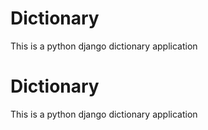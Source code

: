 # Dictionary
This is a python django dictionary application
# Dictionary
This is a python django dictionary application
